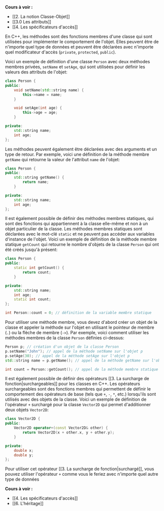 **Cours à voir :**
- [[2. La notion Classe-Objet]]
- [[3.0 Les attributs]]
- [[4. Les spécificateurs d'accès]]

En C++, les méthodes sont des fonctions membres d'une classe qui sont utilisées pour implémenter le comportement de l'objet. Elles peuvent être de n'importe quel type de données et peuvent être déclarées avec n'importe quel modificateur d'accès (`private`, `protected`, `public`).

Voici un exemple de définition d'une classe `Person` avec deux méthodes membres privées, `setName` et `setAge`, qui sont utilisées pour définir les valeurs des attributs de l'objet:

```cpp
class Person {
public:
    void setName(std::string name) {
        this->name = name;
    }

    void setAge(int age) {
        this->age = age;
    }

private:
    std::string name;
    int age;
};
```

Les méthodes peuvent également être déclarées avec des arguments et un type de retour. Par exemple, voici une définition de la méthode membre `getName` qui retourne la valeur de l'attribut `name` de l'objet:

```cpp
class Person {
public:
    std::string getName() {
        return name;
    }

private:
    std::string name;
    int age;
};
```

Il est également possible de définir des méthodes membres statiques, qui sont des fonctions qui appartiennent à la classe elle-même et non à un objet particulier de la classe. Les méthodes membres statiques sont déclarées avec le mot-clé `static` et ne peuvent pas accéder aux variables d'instance de l'objet. Voici un exemple de définition de la méthode membre statique `getCount` qui retourne le nombre d'objets de la classe `Person` qui ont été créés jusqu'à présent:

```cpp
class Person {
public:
    static int getCount() {
        return count;
    }

private:
    std::string name;
    int age;
    static int count;
};

int Person::count = 0; // définition de la variable membre statique
```

Pour utiliser une méthode membre, vous devez d'abord créer un objet de la classe et appeler la méthode sur l'objet en utilisant le pointeur de membre (`.`) ou la flèche de membre (`->`). Par exemple, voici comment utiliser les méthodes membres de la classe `Person` définies ci-dessus:

```cpp
Person p; // création d'un objet de la classe Person
p.setName("John"); // appel de la méthode setName sur l'objet p
p.setAge(30); // appel de la méthode setAge sur l'objet p
std::string name = p.getName(); // appel de la méthode getName sur l'objet p et affectation de la valeur de retour à la variable name

int count = Person::getCount(); // appel de la méthode membre statique getCount sur la classe Person
```

Il est également possible de définir des opérateurs [[3. La surcharge de fonction|surchargeables]] pour les classes en C++. Les opérateurs surchargeables sont des fonctions membres qui permettent de définir le comportement des opérateurs de base (tels que `+`, `-`, `*`, etc.) lorsqu'ils sont utilisés avec des objets de la classe. Voici un exemple de définition de l'opérateur `+` surchargé pour la classe `Vector2D` qui permet d'additionner deux objets `Vector2D`:

```cpp
class Vector2D {
public:
    Vector2D operator+(const Vector2D& other) {
        return Vector2D(x + other.x, y + other.y);
    }

private:
    double x;
    double y;
};
```

Pour utiliser cet opérateur [[3. La surcharge de fonction|surchargé]], vous pouvez utiliser l'opérateur `+` comme vous le feriez avec n'importe quel autre type de données

**Cours à voir :**
- [[4. Les spécificateurs d'accès]]
- [[6. L'héritage]]